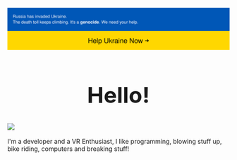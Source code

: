 [![Stand With Ukraine](https://raw.githubusercontent.com/vshymanskyy/StandWithUkraine/main/banner2-direct.svg)](https://stand-with-ukraine.pp.ua)

<p align="center">
  <h1 style="font-size: 50px; text-align: center;">Hello!</h1>
  <img src="https://user-images.githubusercontent.com/57566773/232234373-28866d85-37f6-4d0e-b2b2-335cf2ed27b5.png">
</p>

I'm a developer and a VR Enthusiast, I like programming, blowing stuff up, bike riding, computers and breaking stuff!
